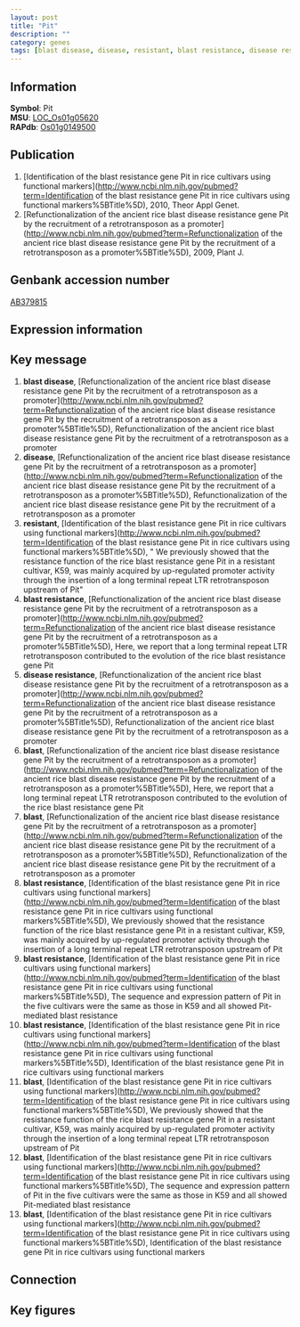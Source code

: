 ```yaml
---
layout: post
title: "Pit"
description: ""
category: genes
tags: [blast disease, disease, resistant, blast resistance, disease resistance, blast, Gene]
---
```


## Information
__Symbol__: Pit  
__MSU__: [LOC_Os01g05620](http://rice.plantbiology.msu.edu/cgi-bin/ORF_infopage.cgi?orf=LOC_Os01g05620)  
__RAPdb__: [Os01g0149500](http://rapdb.dna.affrc.go.jp/viewer/gbrowse_details/irgsp1?name=Os01g0149500)  

## Publication
1. [Identification of the blast resistance gene Pit in rice cultivars using functional markers](http://www.ncbi.nlm.nih.gov/pubmed?term=Identification of the blast resistance gene Pit in rice cultivars using functional markers%5BTitle%5D), 2010, Theor Appl Genet.
2. [Refunctionalization of the ancient rice blast disease resistance gene Pit by the recruitment of a retrotransposon as a promoter](http://www.ncbi.nlm.nih.gov/pubmed?term=Refunctionalization of the ancient rice blast disease resistance gene Pit by the recruitment of a retrotransposon as a promoter%5BTitle%5D), 2009, Plant J.

## Genbank accession number
[AB379815](http://www.ncbi.nlm.nih.gov/nuccore/AB379815)  

## Expression information

## Key message
1. __blast disease__, [Refunctionalization of the ancient rice blast disease resistance gene Pit by the recruitment of a retrotransposon as a promoter](http://www.ncbi.nlm.nih.gov/pubmed?term=Refunctionalization of the ancient rice blast disease resistance gene Pit by the recruitment of a retrotransposon as a promoter%5BTitle%5D), Refunctionalization of the ancient rice blast disease resistance gene Pit by the recruitment of a retrotransposon as a promoter
2. __disease__, [Refunctionalization of the ancient rice blast disease resistance gene Pit by the recruitment of a retrotransposon as a promoter](http://www.ncbi.nlm.nih.gov/pubmed?term=Refunctionalization of the ancient rice blast disease resistance gene Pit by the recruitment of a retrotransposon as a promoter%5BTitle%5D), Refunctionalization of the ancient rice blast disease resistance gene Pit by the recruitment of a retrotransposon as a promoter
3. __resistant__, [Identification of the blast resistance gene Pit in rice cultivars using functional markers](http://www.ncbi.nlm.nih.gov/pubmed?term=Identification of the blast resistance gene Pit in rice cultivars using functional markers%5BTitle%5D), " We previously showed that the resistance function of the rice blast resistance gene Pit in a resistant cultivar, K59, was mainly acquired by up-regulated promoter activity through the insertion of a long terminal repeat LTR retrotransposon upstream of Pit"
4. __blast resistance__, [Refunctionalization of the ancient rice blast disease resistance gene Pit by the recruitment of a retrotransposon as a promoter](http://www.ncbi.nlm.nih.gov/pubmed?term=Refunctionalization of the ancient rice blast disease resistance gene Pit by the recruitment of a retrotransposon as a promoter%5BTitle%5D),  Here, we report that a long terminal repeat LTR retrotransposon contributed to the evolution of the rice blast resistance gene Pit
5. __disease resistance__, [Refunctionalization of the ancient rice blast disease resistance gene Pit by the recruitment of a retrotransposon as a promoter](http://www.ncbi.nlm.nih.gov/pubmed?term=Refunctionalization of the ancient rice blast disease resistance gene Pit by the recruitment of a retrotransposon as a promoter%5BTitle%5D), Refunctionalization of the ancient rice blast disease resistance gene Pit by the recruitment of a retrotransposon as a promoter
6. __blast__, [Refunctionalization of the ancient rice blast disease resistance gene Pit by the recruitment of a retrotransposon as a promoter](http://www.ncbi.nlm.nih.gov/pubmed?term=Refunctionalization of the ancient rice blast disease resistance gene Pit by the recruitment of a retrotransposon as a promoter%5BTitle%5D),  Here, we report that a long terminal repeat LTR retrotransposon contributed to the evolution of the rice blast resistance gene Pit
7. __blast__, [Refunctionalization of the ancient rice blast disease resistance gene Pit by the recruitment of a retrotransposon as a promoter](http://www.ncbi.nlm.nih.gov/pubmed?term=Refunctionalization of the ancient rice blast disease resistance gene Pit by the recruitment of a retrotransposon as a promoter%5BTitle%5D), Refunctionalization of the ancient rice blast disease resistance gene Pit by the recruitment of a retrotransposon as a promoter
8. __blast resistance__, [Identification of the blast resistance gene Pit in rice cultivars using functional markers](http://www.ncbi.nlm.nih.gov/pubmed?term=Identification of the blast resistance gene Pit in rice cultivars using functional markers%5BTitle%5D),  We previously showed that the resistance function of the rice blast resistance gene Pit in a resistant cultivar, K59, was mainly acquired by up-regulated promoter activity through the insertion of a long terminal repeat LTR retrotransposon upstream of Pit
9. __blast resistance__, [Identification of the blast resistance gene Pit in rice cultivars using functional markers](http://www.ncbi.nlm.nih.gov/pubmed?term=Identification of the blast resistance gene Pit in rice cultivars using functional markers%5BTitle%5D),  The sequence and expression pattern of Pit in the five cultivars were the same as those in K59 and all showed Pit-mediated blast resistance
10. __blast resistance__, [Identification of the blast resistance gene Pit in rice cultivars using functional markers](http://www.ncbi.nlm.nih.gov/pubmed?term=Identification of the blast resistance gene Pit in rice cultivars using functional markers%5BTitle%5D), Identification of the blast resistance gene Pit in rice cultivars using functional markers
11. __blast__, [Identification of the blast resistance gene Pit in rice cultivars using functional markers](http://www.ncbi.nlm.nih.gov/pubmed?term=Identification of the blast resistance gene Pit in rice cultivars using functional markers%5BTitle%5D),  We previously showed that the resistance function of the rice blast resistance gene Pit in a resistant cultivar, K59, was mainly acquired by up-regulated promoter activity through the insertion of a long terminal repeat LTR retrotransposon upstream of Pit
12. __blast__, [Identification of the blast resistance gene Pit in rice cultivars using functional markers](http://www.ncbi.nlm.nih.gov/pubmed?term=Identification of the blast resistance gene Pit in rice cultivars using functional markers%5BTitle%5D),  The sequence and expression pattern of Pit in the five cultivars were the same as those in K59 and all showed Pit-mediated blast resistance
13. __blast__, [Identification of the blast resistance gene Pit in rice cultivars using functional markers](http://www.ncbi.nlm.nih.gov/pubmed?term=Identification of the blast resistance gene Pit in rice cultivars using functional markers%5BTitle%5D), Identification of the blast resistance gene Pit in rice cultivars using functional markers

## Connection

## Key figures


